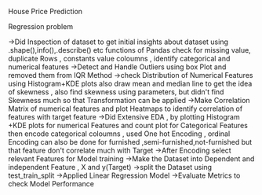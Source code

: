 House Price Prediction

Regression problem

->Did Inspection of dataset to get initial insights about dataset using .shape(),info(),.describe() etc functions of Pandas check for missing value, duplicate Rows , constants value coloumns , identify categorical and numerical features
->Detect and Handle Outliers using box Plot and removed them from IQR Method
->check Distribution of Numerical Features using Histogram+KDE plots also draw mean and median line to get the idea of skewness , also find skewness using parameters, but didn't find Skewness much so that Transformation can be applied
->Make Correlation Matrix of numerical features and plot Heatmaps to identify correlation of features with target feature
->Did Extensive EDA , by plotting Histogram +KDE plots for numerical Features and count plot for Categorical Features
then encode categorical coloumns , used One hot Encoding , ordinal Encoding can also be done for furnished ,semi-furnished,not-furnished but that feature don't correlate much with Target
->After Encoding select relevant Features for Model training
->Make the Dataset into Dependent and independent Feature , X and y(Target)
->split the Dataset using test_train_split
->Applied Linear Regression Model
->Evaluate Metrics to check Model Performance
